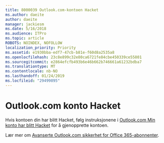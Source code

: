```yaml
---
title: 8000039 Outlook.com-kontoen Hacket
ms.author: daeite
author: daeite
manager: jackiesm
ms.date: 5/16/2018
ms.audience: ITPro
ms.topic: article
ROBOTS: NOINDEX, NOFOLLOW
localization_priority: Priority
ms.assetid: e1930bba-edf7-47cb-b81e-f60d8a2535a8
ms.openlocfilehash: 23c8e899c32e80ca6721fe84cbe450339ce55801
ms.sourcegitcommit: e2864efcfb493b6e46b662b746661a61232bdba7
ms.translationtype: MT
ms.contentlocale: nb-NO
ms.lasthandoff: 01/24/2019
ms.locfileid: "29499895"
---
```

# <a name="outlookcom-account-hacked"></a>Outlook.com konto Hacket

Hvis kontoen din har blitt Hacket, følg instruksjonene i [Outlook.com Min konto har blitt Hacket](https://go.microsoft.com/fwlink/p/?linkid=874366) for å gjenopprette kontoen. 
  
Lær mer om [Avanserte Outlook.com sikkerhet for Office 365-abonnenter](https://go.microsoft.com/fwlink/p/?linkid=874368).
  

